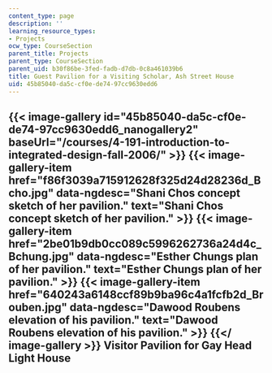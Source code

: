 ```yaml
---
content_type: page
description: ''
learning_resource_types:
- Projects
ocw_type: CourseSection
parent_title: Projects
parent_type: CourseSection
parent_uid: b30f86be-3fed-fadb-d7db-0c8a461039b6
title: Guest Pavilion for a Visiting Scholar, Ash Street House
uid: 45b85040-da5c-cf0e-de74-97cc9630edd6
---
```


{{< image-gallery id="45b85040-da5c-cf0e-de74-97cc9630edd6_nanogallery2" baseUrl="/courses/4-191-introduction-to-integrated-design-fall-2006/" >}}
{{< image-gallery-item href="f86f3039a715912628f325d24d28236d_Bcho.jpg" data-ngdesc="Shani Chos concept sketch of her pavilion." text="Shani Chos concept sketch of her pavilion." >}}
{{< image-gallery-item href="2be01b9db0cc089c5996262736a24d4c_Bchung.jpg" data-ngdesc="Esther Chungs plan of her pavilion." text="Esther Chungs plan of her pavilion." >}}
{{< image-gallery-item href="640243a6148ccf89b9ba96c4a1fcfb2d_Brouben.jpg" data-ngdesc="Dawood Roubens elevation of his pavilion." text="Dawood Roubens elevation of his pavilion." >}}
{{</ image-gallery >}}
Visitor Pavilion for Gay Head Light House
-----------------------------------------